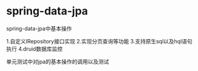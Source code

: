 # spring-data-jpa
spring-data-jpa中基本操作


1.自定义IRepository接口实现
2.实现分页查询等功能
3.支持原生sql以及hql语句执行
4.druid数据库监控


单元测试中对jpa的基本操作的调用以及测试
